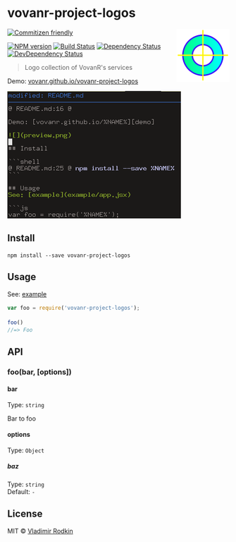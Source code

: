# vovanr-project-logos

<img align="right" width="120" height="120"
     src="./logo.svg" alt="vovanr-project-logos logo">

[![Commitizen friendly][commitizen-image]][commitizen-url]

[![NPM version][npm-image]][npm-url]
[![Build Status][travis-image]][travis-url]
[![Dependency Status][depstat-image]][depstat-url]
[![DevDependency Status][depstat-dev-image]][depstat-dev-url]

> Logo collection of VovanR's services

Demo: [vovanr.github.io/vovanr-project-logos][demo]

![](preview.png)

## Install

```shell
npm install --save vovanr-project-logos
```

## Usage
See: [example](example/app.jsx)

```js
var foo = require('vovanr-project-logos');

foo()
//=> Foo
```

## API

### foo(bar, [options])

#### bar

Type: `string`

Bar to foo

#### options

Type: `Object`

##### baz

Type: `string`<br>
Default: `-`

## License
MIT © [Vladimir Rodkin](https://github.com/VovanR)

[demo]: https://vovanr.github.io/vovanr-project-logos

[commitizen-url]: https://commitizen.github.io/cz-cli/
[commitizen-image]: https://img.shields.io/badge/commitizen-friendly-brightgreen.svg?style=flat-square

[npm-url]: https://npmjs.org/package/vovanr-project-logos
[npm-image]: https://img.shields.io/npm/v/vovanr-project-logos.svg?style=flat-square

[travis-url]: https://travis-ci.org/VovanR/vovanr-project-logos
[travis-image]: https://img.shields.io/travis/VovanR/vovanr-project-logos.svg?style=flat-square

[depstat-url]: https://david-dm.org/VovanR/vovanr-project-logos
[depstat-image]: https://david-dm.org/VovanR/vovanr-project-logos.svg?style=flat-square

[depstat-dev-url]: https://david-dm.org/VovanR/vovanr-project-logos
[depstat-dev-image]: https://david-dm.org/VovanR/vovanr-project-logos/dev-status.svg?style=flat-square
